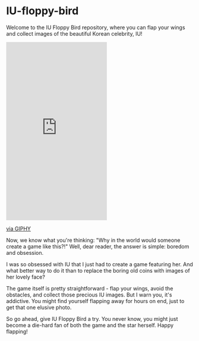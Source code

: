 # IU-floppy-bird
 
Welcome to the IU Floppy Bird repository, where you can flap your wings and collect images of the beautiful Korean celebrity, IU!

<iframe src="https://giphy.com/embed/ziY4yEU4wUxAqmgt0h" width="271" height="480" frameBorder="0" class="giphy-embed" allowFullScreen></iframe><p><a href="https://giphy.com/gifs/game-iu-floppy-bird-ziY4yEU4wUxAqmgt0h">via GIPHY</a></p>

Now, we know what you're thinking: "Why in the world would someone create a game like this?!" Well, dear reader, the answer is simple: boredom and obsession.

I was so obsessed with IU that I just had to create a game featuring her. And what better way to do it than to replace the boring old coins with images of her lovely face?

The game itself is pretty straightforward - flap your wings, avoid the obstacles, and collect those precious IU images. But I warn you, it's addictive. You might find yourself flapping away for hours on end, just to get that one elusive photo.

So go ahead, give IU Floppy Bird a try. You never know, you might just become a die-hard fan of both the game and the star herself. Happy flapping!